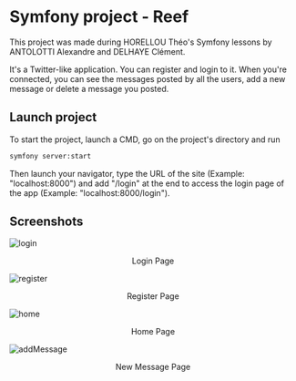 # Symfony project - Reef

This project was made during HORELLOU Théo's Symfony lessons by ANTOLOTTI Alexandre and DELHAYE Clément.

It's a Twitter-like application. You can register and login to it. When you're connected, you can see the messages posted by all the users, add a new message or delete a message you posted.

## Launch project

To start the project, launch a CMD, go on the project's directory and run
```bash
symfony server:start
```

Then launch your navigator, type the URL of the site (Example: "localhost:8000") and add "/login" at the end to access the login page of the app (Example: "localhost:8000/login").

## Screenshots

![login](https://user-images.githubusercontent.com/75270856/221415358-627adce9-630b-474a-b88c-d886e59f6885.png)
<p align="center">Login Page</p>

![register](https://user-images.githubusercontent.com/75270856/221415424-18eaed12-1d81-4bef-aa1c-43279eb18ccc.png)
<p align="center">Register Page</p>

![home](https://user-images.githubusercontent.com/75270856/221415432-abdced32-bc30-4b71-a83c-5faffef6f6a9.png)
<p align="center">Home Page</p>

![addMessage](https://user-images.githubusercontent.com/75270856/221415436-088ed23c-d494-4cc2-9813-1454470a8653.png)
<p align="center">New Message Page</p>
